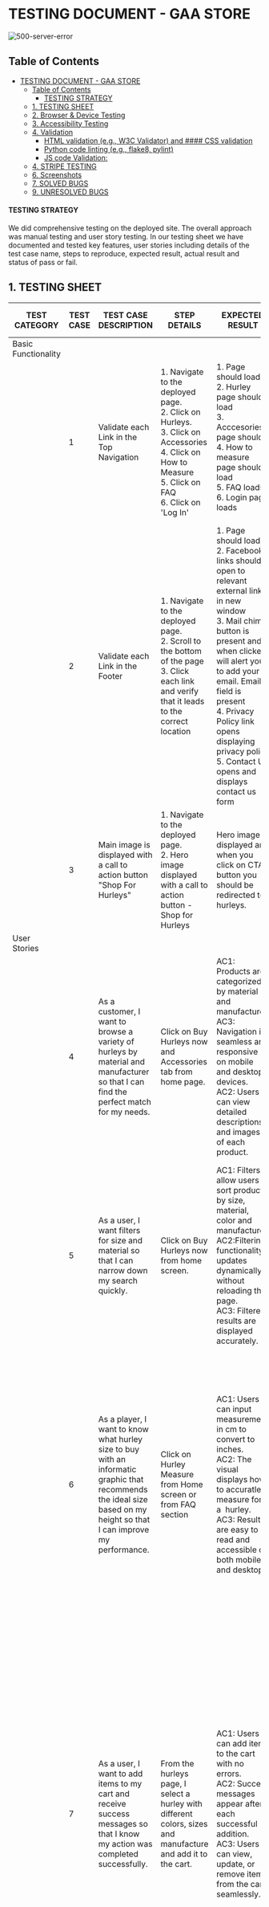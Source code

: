 # TESTING DOCUMENT - GAA STORE 

![500-server-error](https://github.com/user-attachments/assets/4e37eacd-de17-4cab-8df1-4613e7519633)


 
## Table of Contents

- [TESTING DOCUMENT - GAA STORE](#testing-document---gaa-store)
  - [Table of Contents](#table-of-contents)
      - [TESTING STRATEGY](#testing-strategy)
  - [1. TESTING SHEET](#1-testing-sheet)
  - [2. Browser \& Device Testing](#2-browser--device-testing)
  - [3. Accessibility Testing](#3-accessibility-testing)
  - [4. Validation](#4-validation)
      - [HTML validation (e.g., W3C Validator) and #### CSS validation](#html-validation-eg-w3c-validator-and--css-validation)
      - [Python code linting (e.g., flake8, pylint)](#python-code-linting-eg-flake8-pylint)
      - [JS code Validation:](#js-code-validation)
  - [4. STRIPE TESTING](#4-stripe-testing)
  - [6. Screenshots](#6-screenshots)
  - [7. SOLVED BUGS](#7-solved-bugs)
  - [9. UNRESOLVED BUGS](#9-unresolved-bugs)


#### TESTING STRATEGY 
We did comprehensive testing on the deployed site.  The overall approach was manual testing and user story testing. In our testing sheet we have documented and tested key features, user stories including details of the test case name, steps to reproduce, expected result, actual result and status of pass or fail. 

## 1. TESTING SHEET 

| TEST CATEGORY       | TEST CASE | TEST CASE DESCRIPTION                                                                                                                                                                                                                                                                                                  | STEP DETAILS                                                                                                                                                             | EXPECTED RESULT                                                                                                                                                                                                                                                                                                                                                                                                                                                                                                        | ACTUAL RESULT                                                                                                                                                                                                                                                                                                                                                                                                                                                                                                                                                                        | PASS / FAIL |
| ------------------- | --------- | ---------------------------------------------------------------------------------------------------------------------------------------------------------------------------------------------------------------------------------------------------------------------------------------------------------------------- | ------------------------------------------------------------------------------------------------------------------------------------------------------------------------ | ---------------------------------------------------------------------------------------------------------------------------------------------------------------------------------------------------------------------------------------------------------------------------------------------------------------------------------------------------------------------------------------------------------------------------------------------------------------------------------------------------------------------- | ------------------------------------------------------------------------------------------------------------------------------------------------------------------------------------------------------------------------------------------------------------------------------------------------------------------------------------------------------------------------------------------------------------------------------------------------------------------------------------------------------------------------------------------------------------------------------------ | ----------- |
| Basic Functionality |           |                                                                                                                                                                                                                                                                                                                        |                                                                                                                                                                          |                                                                                                                                                                                                                                                                                                                                                                                                                                                                                                                        |                                                                                                                                                                                                                                                                                                                                                                                                                                                                                                                                                                                      |
|                     | 1         | Validate each Link in the Top Navigation                                                                                                                                                                                                                                                                               | 1\. Navigate to the deployed page.<br>2\. Click on Hurleys.<br>3\. Click on Accessories<br>4\. Click on How to Measure<br>5\. Click on FAQ<br>6\. Click on 'Log In'      | 1\. Page should load<br>2\. Hurley page should load<br>3\. Acccesories page should<br>4\. How to measure page should load<br>5\. FAQ loads<br>6\. Login page loads<br><br>                                                                                                                                                                                                                                                                                                                                             | 1\. Page  loads<br>2\. Hurley  page loads<br>3\. Acccesories page loads<br>4\. How to measure page  loads<br>5\. FAQ loads<br>6\. Login page loads<br><br>                                                                                                                                                                                                                                                                                                                                                                                                                           | TRUE        |
|                     | 2         | Validate each Link in the Footer                                                                                                                                                                                                                                                                                       | 1\. Navigate to the deployed page.<br>2\. Scroll to the bottom of the page<br>3\. Click each link and verify that it leads to the correct location                       | 1\. Page should load<br>2\. Facebook links should open to relevant external links in new window<br>3\. Mail chimp button is present and when clicked will alert you to add your email. Email field is present<br>4\. Privacy Policy link opens displaying privacy policy<br>5\. Contact Us opens and displays contact us form<br>                                                                                                                                                                                      | 1\. Page  loads<br>2\. Facebook links open to fb page in new window<br>3\. Mail chimp button is present and when clicked alerst me to add  email. Email field is present<br>4\. Privacy Policy link opens displaying privacy policy<br>5\. Contact Us opens and displays contact us form<br>                                                                                                                                                                                                                                                                                         | TRUE        |
|                     | 3         | Main image is displayed with a call to action button "Shop For Hurleys"                                                                                                                                                                                                                                                | 1\. Navigate to the deployed page.<br>2\. Hero image displayed with a call to action button - Shop for Hurleys                                                           | Hero image displayed and when you click on CTA button you should be redirected to hurleys.                                                                                                                                                                                                                                                                                                                                                                                                                             | Hero image displayed and when I click on CTA button I am redirected to hurleys.                                                                                                                                                                                                                                                                                                                                                                                                                                                                                                      | TRUE        |
| User  Stories       |           |                                                                                                                                                                                                                                                                                                                        |                                                                                                                                                                          |                                                                                                                                                                                                                                                                                                                                                                                                                                                                                                                        |                                                                                                                                                                                                                                                                                                                                                                                                                                                                                                                                                                                      |             |
|                     | 4         | As a customer, I want to browse a variety of hurleys by material and manufacturer so that I can find the perfect match for my needs.                                                                                                                                                                                   | Click on Buy Hurleys now and Accessories tab from home page.                                                                                                             | AC1: Products are categorized by material and manufacturer.<br>AC3: Navigation is seamless and responsive on mobile and desktop devices.<br>AC2: Users can view detailed descriptions and images of each product.<br>                                                                                                                                                                                                                                                                                                  | 1\. When I click on hurleys, I can select the material and manufacturer.<br>2\. It is resposnisve on mobile and desktop.<br>3\. When I select a product I see a detailed dscription and image.                                                                                                                                                                                                                                                                                                                                                                                       | TRUE        |
|                     | 5         | As a user, I want filters for size and material so that I can narrow down my search quickly.                                                                                                                                                                                                                           | Click on Buy Hurleys now from home screen.                                                                                                                               | AC1: Filters allow users to sort products by size, material, color and manufacturer.<br>AC2:Filtering functionality updates dynamically without reloading the page.<br>AC3: Filtered results are displayed accurately.<br>                                                                                                                                                                                                                                                                                             | 1\. When I select from the hurley category I can click on the drop down arrow and select size, color, material and manufacturer.<br>2\. I can change options and it updates dynamically.<br>3\. All results are displayed correctly.                                                                                                                                                                                                                                                                                                                                                 | TRUE        |
|                     | 6         | As a player, I want to know what hurley size to buy with an informatic graphic that recommends the ideal size based on my height so that I can improve my performance.                                                                                                                                                 | Click on Hurley Measure from Home screen or from FAQ section                                                                                                             | AC1: Users can input  measurement in cm to convert to inches.<br>AC2: The visual displays how to accuratley measure for a  hurley.<br>AC3: Results are easy to read and accessible on both mobile and desktop.                                                                                                                                                                                                                                                                                                         | 1\. When I click on hurley measure it has a clear visual display of how I should measure for my hurley.<br>2\. If I have meaured in cms I can enter this into the cms inches converter to get the correct hurley size.<br>3\. It is responsive and clear on both mobile and desktop devices.                                                                                                                                                                                                                                                                                         | TRUE        |
|                     | 7         | As a user, I want to add items to my cart and receive success messages so that I know my action was completed successfully.                                                                                                                                                                                            | From the hurleys page, I select a hurley with different colors, sizes and manufacture and add it to the cart.                                                            | AC1: Users can add items to the cart with no errors.<br>AC2: Success messages appear after each successful addition.<br>AC3: Users can view, update, or remove items from the cart seamlessly.                                                                                                                                                                                                                                                                                                                         | 1\. When I add a hurley to the cart a message no error message is displayed.<br>2\. When I add a product to the shopping bag a success message appears in the top right corner for 3 seconds giving me feedback that it has successully been added to the shopping bag.<br>3\. When I go to my shopping bag I can view the items I have added to the bag and I can increase or decrease the quantity without any errors on mobile and desktop.                                                                                                                                       | TRUE        |
|                     | 8         | As a user, I want success messages to appear when I add items to my cart so that I know my action was completed.                                                                                                                                                                                                       | I click and select a hurley or accessory and add it to the cart                                                                                                          | AC1: Success messages are displayed after every successful addition to the cart.<br>AC2: Messages are visually distinct and easy to understand.<br>AC3: Messages are responsive and consistent across devices.                                                                                                                                                                                                                                                                                                         | 1\. When I add items to the cart a success message is displayed in the top right corner and automatically disappears after 3 seconds. When I add a second and thrid item to the cart, the success message appears informing me that I have updated the cart.  2\. The message is clear and consise with a green color for success and red for warning. 3. Message is consistent and works well on mobile and desktop devices.                                                                                                                                                        | TRUE        |
|                     | 9         | As a customer, I want to complete the checkout process easily so that I can quickly finalise my purchase.                                                                                                                                                                                                              | After adding items to the cart I proceed to payment.                                                                                                                     | AC1: Checkout flow includes billing, shipping, and payment sections.<br>AC2: Users can modify details before confirming the order.<br>AC3: Checkout is responsive and error-free.                                                                                                                                                                                                                                                                                                                                      | 1\. After adding items to the cart, I proceed to payments. I can view the items I have in my cart.  The field names are clear and easy to enter my details by tab or by clicking in each field. The name, address, email and payment details are displayed clearly.<br> 2\. I can edit any field before clicking on the confirm order button. <br>3\. It clearly displays how much my card will be charged proior to clicking on confirming order. When I click on payment it processes my order and I can see a little circling order processing then show me a order success page. | TRUE        |
|                     | 10        | As a user, I want warning messages for incomplete or invalid inputs during checkout so that I can fix errors.                                                                                                                                                                                                          | I type in an invalid email without the @ symbol. I type in an invalid telephone number with letters. I type an invalid card number. I type in invalid year for the card. | AC1: Warning messages are triggered for missing or invalid information.<br>AC2: Messages clearly describe the issue and suggest corrective actions.<br>AC3: Warnings appear prominently without interrupting the checkout flow.                                                                                                                                                                                                                                                                                        | 1\. When I input a wrong card number I get alerted that it is an invalid number. When I input an invalid email or letters instead of a phone number I can alterted that it is invalid 2. When I enter numbers instead of a number in the telephone field I can alerted that it is invalid.<br>3\. Clear message are displayed to alert me of the error buy I can fix easily and proceed to checkout.                                                                                                                                                                                 | TRUE        |
|                     | 11        | As a customer, I want to sign up for Mailchimp newsletters so that I can stay updated on deals and new products.                                                                                                                                                                                                       | I type in my email in the email field in the footer of the page and click on subscribe. I can see the subsucribe button on the bottom of each page on the site.          | AC1: Mailchimp integration collects email addresses securely.<br>AC2: Newsletter sign-up is accessible from multiple pages                                                                                                                                                                                                                                                                                                                                                                                             | 1\. Mailchimp is set up to collect my email address once I enter my email and click on sign up.<br>2\. I can enter my email in the footer of the site from any page on the site.                                                                                                                                                                                                                                                                                                                                                                                                     | TRUE        |
|                     
|                     | 13        | As a customer, I want an FAQ section to find answers to common questions so that I can make informed purchases.                                                                                                                                                                                                        | From the home page I click on the FAQ page.                                                                                                                              | AC1: FAQ section covers key topics<br>AC2: Questions and answers are displayed neatly in accordian style.<br>AC3: FAQ is easily accessible from the homepage.                                                                                                                                                                                                                                                                                                                                                          | 1\. I click on the FAQ page and see a list of relevant topics about hurleys and accessosies.<br>2\. The questions are clear and if I want to see the answer I click to expand the question with the answer. <br>3\. FAQ is on the navigation header and very accessible. On mobile it is accessible from the burger icon.                                                                                                                                                                                                                                                            | TRUE        |
|                     | 14        | As a user, I want a privacy policy page so that I feel confident my data is secure.                                                                                                                                                                                                                                    | Click on Privacy policy in footer                                                                                                                                        | AC1: Privacy policy page is accessible from the footer.<br>AC2: Content is clear, concise, and compliant with regulations.                                                                                                                                                                                                                                                                                                                                                                                             | 1\. I can see and easily click on the privacy statement which is displayed in the footer of the page.<br>2\. The conent of the privacy page is clear and consise and compliant with regulations                                                                                                                                                                                                                                                                                                                                                                                      | TRUE        |
|                     | 15        | As a website visitor, I want a custom 404 page to redirect me gracefully if a link is broken and 500 error if there is a server error                                                                                                                                                                                  | When I enter an incorrecty url I am navigated to a 404 page                                                                                                              | AC1: Custom 404 page provides helpful navigation links.<br>AC2: Design is consistent with the website’s branding.<br>AC3: Users can easily return to the homepage.<br>AC4: Custom 500 server error page provides helpful navigation links.                                                                                                                                                                                                                                                                             | 1\. After adding an incorrect url I get navigated to a customised 404 page which has a link to return me to the home page of the site. <br>2\. The design is consistent with the rest of the site.<br>3\. The link returns me to the home page.<br>4\. When I simulate a serer error I am navigated to a customised 500 page, a link takes me to the home page, the page design is consistent with the site.                                                                                                                                                                         | TRUE        |
|                     | 16        | As a user, I want a visually appealing homepage with hurling imagery, navigation, and footer so that I can quickly find what I’m looking for and feel immersed in the theme of Gaelic games.                                                                                                                           | When I enter the site the home page is clear, I can see naviagtion bar and footer, on a mobile I can see a burger icon which expands when clicked.                       | AC1: The homepage includes an enticing hero image featuring hurling players or equipment.<br>AC2: Navigation bar is clearly laid out with links to major sections (e.g., Product Categories, Hurley Size Calculator, FAQ).<br>AC3: Footer includes links to Privacy Policy, Mailchimp signup, and social media icons.<br>AC4: The layout is responsive and designed using reusable base.html files for consistency across pages.                                                                                       | 1\. The home page is attractive with a large hero image of a helmet, hurley and ball.<br>2\. The navigation bar is clear, and easy to view the relevant sections.<br>3\. The footer contains the facebook link to the company, a mail chimp sign up and privacy policy.<br>4\. The layout is consistent accross the site.                                                                                                                                                                                                                                                            | TRUE        |
|                     | 17        | As a user, I want to create a profile during my first purchase so that I can log in later and view my order history.                                                                                                                                                                                                   | Click Sign In /Log on on the nav bar                                                                                                                                     | AC1: Users can create a profile<br>AC2: Order history is accessible via the user profile dashboard after logging in.<br>AC3: Users can log in and out securely.<br>                                                                                                                                                                                                                                                                                                                                                    | 1\. I click on the sign up log in button<br>2\. I enter my username, email and password<br>3\. Once sucessfully logged in it say welcom and my name on my profile page<br>4\. The log in / sign up has changed to Hello Name<br>5\. I can add a shipping address<br>6\. I can view previous orders                                                                                                                                                                                                                                                                                   | TRUE        |
|                     | 18        | As a user, I want to save multiple shipping addresses so that I can quickly select my preferred address at checkout.                                                                                                                                                                                                   | Click Sign In /Log on on the nav bar                                                                                                                                     | AC1: Users can add, edit, and delete shipping addresses.<br>AC2: Users can mark one address as their default shipping address.<br>AC3: Users can select a saved address during checkout.<br>AC4: Shipping addresses remain stored in their account even after logging out.<br>AC5: The database properly associates multiple addresses with each user.<br>AC6: The feature is mobile-friendly and easy to use.                                                                                                         | 1\. I log in and go to the profile page<br>2\. I enter 2 shipping addresses<br>3\. I then go to the hurley section, add a hurley and proceed to checkout<br>4\. Under saved address I click on the drop down arrow and select an address<br>5\. The saved address prepoluates the fields<br>6\. I log out and log back in - my saved shipping addresses remain                                                                                                                                                                                                                       | TRUE        |
|                     | 19        | As a Superuser or Manager, I want to be able to create, read, update, and delete FAQs so that I can keep the FAQ section accurate and helpful for customers.                                                                                                                                                           | Click Sign In /Log on on the nav bar                                                                                                                                     | AC1: Superusers and Managers can create new FAQs.<br>AC2: Superusers and Managers can edit existing FAQ entries.<br>AC3: Superusers and Managers can delete outdated FAQs.<br>AC4: Users can only view the FAQ section but not modify it.<br>AC5: The FAQ management interface is accessible through the admin dashboard.<br>AC6: All changes are logged for tracking purposes.                                                                                                                                        | 1\. Signed in as a staff super user<br>2\. Profile page is open<br>3\. I naviage to the FAQ page<br>4\. Buttons are displayed beside each FAQ allowing me to edit or delete<br>5\. Before I delete a warning message alerts me to confirm<br>6\. Results are displayed immeadiatelu                                                                                                                                                                                                                                                                                                  | TRUE        |
|                     | 20        | As a developer, I need to create a structured business model, improve SEO, and set up marketing tools like Facebook and Mail chimp to increase visibility and drive customer engagement.                                                                                                                               | Follow CI's videos and tutorials on SEO and Marketing and create and SEO and Marketing.md                                                                                | AC1: A business model document is created outlining revenue streams and customer acquisition strategies<br>AC2: A Facebook page is set up and populated with relevant content.<br>AC3: A Mailchimp account is created for email marketing campaigns.<br>AC4: Keyword research is documented in the Marketing and SEO file.<br>AC5 The website is optimized for SEO best practices (metadata, alt tags, structured URLs, etc.).<br> AC6: A content strategy is defined including product descriptions, and FAQ updates. | AC1: A business model document is created outlining revenue streams and customer acquisition strategies<br>AC2: A Facebook page is set up and populated with relevant content.<br>AC3: A Mailchimp account is created for email marketing campaigns.<br>AC4: Keyword research is documented in the Marketing and SEO file.<br>AC5 The website is optimized for SEO best practices (metadata, alt tags, structured URLs, etc.).<br> AC6: A content strategy is defined including product descriptions, and FAQ updates.                                                               | TRUE        |
|                     | 21        | As a user, I want to add items to my cart and receive success messages so that I know my action was completed successfully.                                                                                                                                                                                            | Navigate to hurleys, added a hurley to the cart.                                                                                                                         | AC1: Users can add items to the cart with no errors.<br>AC2: Success messages appear after each successful addition.<br>AC3: Users can view, update, or remove items from the cart seamlessly.                                                                                                                                                                                                                                                                                                                         | 1\. Navigate to hurleys, added a hurley to the cart, success message displays in top right corner and dissappears after 3 seconds                                                                                                                                                                                                                                                                                                                                                                                                                                                    | TRUE        |
|                     | 22        | As a customer, I want to complete the checkout process easily so that I can quickly finalise my purchase.                                                                                                                                                                                                              | Added items to my bag and proceeded to checkout                                                                                                                          | AC1: Checkout flow includes billing, shipping, and payment sections.<br>AC2: Users can modify details before confirming the order.<br>AC3: Checkout is responsive and error-free.                                                                                                                                                                                                                                                                                                                                      | 1\. Added items to the bag<br>2\. Clicked on bag<br>3\. Summary of what is in my bag is displayed along with price<br>4\. Clicked on proceed to checkout<br>5\. Input fields are clear and straight forward<br>6\. Added test card details and submitted<br>7\. Page displaying success with my order number etc.                                                                                                                                                                                                                                                                    | TRUE        |
|                     | 23        | As an online shop owner, I want to receive customer enquiries via an online form,So that I can track, manage, and respond to them efficiently in Django Admin. I can use this valuable date to update FAQ and communicate with customer needs. As a user I want an easy way to contact the store to ask about a query. | Clicked on contact us in the footer                                                                                                                                      | criteria one: Users can submit enquiries through a contact form.<br>criteria two: Enquiries are stored in the database.<br>criteria three: Shop owners can view enquiries in Django Admin<br>criteria four: Shop owners can mark enquiries as "Read"<br>criteria five: The functionality is tested and works across devices                                                                                                                                                                                            | 1\. Clicked on the contact me in the footer<br>2\. Form is displayed and I enter my details<br>3\. Press submit with a success message displayed.<br>4\. As a staff member I log into django admin, navigate to messages, I can view message and tick if I want to show it has been dealth with.                                                                                                                                                                                                                                                                                     | 5           |
|                     | 24        | As a user, I want a privacy policy page so that I feel confident my data is secure.<br>                                                                                                                                                                                                                                | Clicked on Privacy Policy in the footer                                                                                                                                  | AC1: Privacy policy page is accessible from the footer.<br>AC2: Content is clear, concise, and compliant with regulations.                                                                                                                                                                                                                                                                                                                                                                                             | 1\. Clicked on privacy policey<br>2\. Privacy policy is displayed                                                                                                                                                                                                                                                                                                                                                                                                                                                                                                                    | TRUE        |
|                     | 25        | As a user, I want success messages to appear when I add items to my cart so that I know my action was completed.                                                                                                                                                                                                       | Navigated to accessories, added a grip to my bag                                                                                                                         | AC1: Success messages are displayed after every successful addition to the cart.<br>AC2: Messages are visually distinct and easy to understand.<br>AC3: Messages are responsive and consistent across devices.                                                                                                                                                                                                                                                                                                         | 1\. Navigated to accessories, added a grip to my bag<br>2\. Success message is displayed                                                                                                                                                                                                                                                                                                                                                                                                                                                                                             | TRUE        |
|                     | 26        | As a customer, I want to sign up for Mailchimp newsletters so that I can stay updated on deals and new products.                                                                                                                                                                                                       | Navigated to footer, entered email and click subscribe                                                                                                                   | AC1: Mailchimp integration collects email addresses securely.<br>AC2: Newsletter sign-up is accessible from multiple pages (e.g., footer, pop-up).<br>AC3: Confirmation messages are sent after successful sign-ups.                                                                                                                                                                                                                                                                                                   | 1\. Naviaged to footer, entered email and click subscribe<br>2\. Logged into mail chimp account, saw emails collected                                                                                                                                                                                                                                                                                                                                                                                                                                                                | TRUE        |
|                     | 27        | As a customer I want to send a gift message with the products items                                                                                                                                                                                                                                                    | Add some items to the bag, click on bag, tick the gift message box, write a message, submit.                                                                             | AC1: User gets feed back when they submit a message.<br>AC2: Message is displayed on checkout success page.                                                                                                                                                                                                                                                                                                                                                                                                            | Added some items to the bag, clicked on bag, ticked the gift message bos, wrote a message, clicked on submit. Received confirmation that the message was succcessful. Continued to a successful payment. Gift message displayed on Thank you for your order page.                                                                                                                                                                                                                                                                                                                    | TRUE        |
|                     | 28        | As a customer with a user profile I want to see previous orders                                                                                                                                                                                                                                                        | Click into login, enter username and password. Click on my name in the nav bar, directed to profile, view list of previous orders, click to expand order detail.         | AC1: Use with a profile and who has made previous orders when logged in can view previous order.<br>AC2: The orders are displayed and be expanded to more detail when clicked on                                                                                                                                                                                                                                                                                                                                       | Click into login, enter username and password. Click on my name in the nav bar, directed to profile, viewed list of previous orders, clicked  to expand order detail and I viewed the detals.                                                                                                                                                                                                                                                                                                                                                                                        | TRUE        |                                                                                                                                                                                                                                                                                                                                                                                                                                                   | TRUE        |
##  2. Browser & Device Testing


| Responsiveness |      |                                    |                                                                                                                                                          |                                                                                          |
| -------------- | ---- | ---------------------------------- | -------------------------------------------------------------------------------------------------------------------------------------------------------- | ---------------------------------------------------------------------------------------- |
|                | TC01 | Page works on mobile screens       | 1\. Navigate to the deployed page on iphone12<br>2\. Verify the basic functionality of the app                                                           | 1\. Deployed page opens<br>2\. App functionality works<br>3\. Looks good on small screen | TRUE |
|                | TC01 | Page works on tablet screens       | 1\. Navigate to the deployed page.<br>2\. Open the developer tools<br>3\. Set the window size to 650px<br>4\. Verify the basic functionality of the app  | 1\. Deployed page opens and window size is set.<br>2\. App functionality works           | TRUE |
|                | TC03 | Page works on desktop screens      | 1\. Navigate to the deployed page.<br>2\. Open the developer tools<br>3\. Set the window size to 1200px<br>4\. Verify the basic functionality of the app | 1\. Deployed page opens and window size is set.<br>2\. App functionality works           | TRUE |
|                | TC04 | Page works on wide screen desktops | 1\. Navigate to the deployed page.<br>2\. Open the developer tools<br>3\. Set the window size to 2200px<br>4\. Verify the basic functionality of the app | 1\. Deployed page opens and window size is set.<br>2\. App functionality works           | TRUE |

##  3. Accessibility Testing

The site passed accessibility testing. After passing it through wave I made some more improvements. It scores a 95 on lighthouse. 

![WAVE Screen Reader](https://github.com/user-attachments/assets/270e8b4d-3c22-4db2-8db0-344cea2359ec)

![WAVE Features](https://github.com/user-attachments/assets/d6ef98c3-9776-4691-8d01-590ea1cd3ce9)

![Light House Test](https://github.com/user-attachments/assets/0afe9c4c-9dc3-4e50-bfff-0a9c9f8db078)



## 4. Validation

NOTE: I did not validate or remove commented out code in SETTINGS.py or the privacy policy or any other files that I didn't create as we were advised not to do that in the CI course videos. 
To validate the html I went to the deployed site, right clicked and copied the code from View Page Source. I have put these as pass in  my sheet, base.html and main-nav.html as they were part of the source code.

#### HTML validation (e.g., W3C Validator) and #### CSS validation

CSS for website passes validation test:

<img width="1374" height="515" alt="css validator" src="https://github.com/user-attachments/assets/d92a3763-905b-47b9-926b-1c14fdc8311f" />


| CSS Validation Check List |      |
| ------------------------- | ---- |
|                           |      | Check for un-used code |
| checkout.css              | Pass | Clear |
| bag.css                   | Pass | Clear |
| order_detail.css          | Pass | Clear |
| faq.css                   | Pass | Clear |
| login css                 | Pass | Clear |
| base.css                  | Pass | Clear |
| products.css              | Pass | Clear |
|                           |      |  |
| HTML Validation           |      |  |

All HTML urls rechecked and corrected for errors and passed 22.07.25

#### HTML for website passes validation test:

#### Main Page
<img width="766" height="440" alt="HTML Full url checked" src="https://github.com/user-attachments/assets/fb8f42a0-d708-45cc-957a-88b129ac6935" />

#### User Profile Page
<img width="1079" height="773" alt="User Dashboard Profiles Page validated" src="https://github.com/user-attachments/assets/acfa4b1e-49f3-4a03-8e33-6befe5fb90ea" />

#### Signout Page
<img width="1126" height="714" alt="Signout page validated" src="https://github.com/user-attachments/assets/e41fe2d5-00c0-4359-8241-e631a143918b" />

#### Hurleys Page
<img width="831" height="453" alt="Hurleys page validated" src="https://github.com/user-attachments/assets/7a003a67-6725-423e-ac8c-8f043ab71f0c" />

#### How to Measure Page
<img width="882" height="452" alt="How to measure page validated" src="https://github.com/user-attachments/assets/2026371a-68cb-4632-b93a-e595249dbe4a" />

#### FAQ Page
<img width="787" height="457" alt="FAQ page validated" src="https://github.com/user-attachments/assets/24709a99-9470-416f-ab2b-540aaeef01e0" />

#### Contact Us Page
<img width="772" height="447" alt="Contact page validated" src="https://github.com/user-attachments/assets/f8716bae-bf66-4e9e-a54c-900d50da8bd3" />

#### Bag Page
<img width="787" height="448" alt="Bag page validated" src="https://github.com/user-attachments/assets/cea90351-badc-450d-9ca5-e937ef098b59" />

#### Accessories Page
<img width="818" height="460" alt="Accessories Page validated" src="https://github.com/user-attachments/assets/1de75fb4-5e76-413c-bcb6-2b476ffe05a1" />





#### Python code linting (e.g., flake8, pylint)

| Python Linter used: | https://pep8ci.herokuapp.com/ |
| ------------------- | ----------------------------- |
|                     |                               |  |
| App                 | File                          | Pass - NO errors |
| Bag                 | Content Processors            | TRUE |
| Bag                 | urls.py                       | TRUE |
| Bag                 | views.py                      | TRUE |
|                     |                               |  |
| checkout            | admin.py                      | TRUE |
| checkout            | apps.py                       | TRUE |
| checkout            | forms.py                      | TRUE |
| checkout            | models.py                     | TRUE |
| checkout            | urls.py                       | TRUE |
| checkout            | views.py                      | TRUE |
|                     |                               |  |
| core                | admin.py                      | TRUE |
| core                | apps.py                       | TRUE |
| core                | forms.py                      | TRUE |
| core                | models.py                     | TRUE |
| core                | urls.py                       | TRUE |
| core                | views.py                      | TRUE |
|                     |                               |  |
| gaa_store           | asgi.py                       | TRUE |
| gaa_store           | urls.py                       | TRUE |
| gaa_store           | views.py                      | TRUE |
| gaa_store           | wsgi.py                       | TRUE |
| gaa_store           | settings.py                   | N/a |
|                     |                               |  |
| home                | urls.py                       | TRUE |
| home                | views.py                      | TRUE |
| home                | apps.py                       | TRUE |
|                     |                               |  |
| products            | admin                         | TRUE |
| products            | apps.py                       | TRUE |
| products            | models.py                     | TRUE |
| products            | urls.py                       | TRUE |
| products            | views.py                      | TRUE |
|                     |                               |  |
| profiles            | apps.py                       | TRUE |
| profiles            | forms.py                      | TRUE |
| profiles            | models.py                     | TRUE |
| profiles            | urls.py                       | TRUE |
| profiles            | views_allauth.py              | TRUE |
| profiles            | views.py                      | TRUE |
|                     |                               |  |
| manage.py           |                               | TRUE |

![Python Linter](https://github.com/user-attachments/assets/4439913a-1146-4e48-9429-3149a7d54213)


#### JS code Validation: 

| JS Linter used: |                    | https://jshint.com/ |
| --------------- | ------------------ | ------------------- |
|                 |                    |                     |
|                 |                    |                     |
| App             | File               | Pass - NO errors    |
|                 |                    |                     |
| bag             | bag.js             | TRUE                |
|                 |                    |                     |
| checkout        | checkout.js        | TRUE                |
|                 | stripe_elements.js | TRUE                |
|                 |                    |                     |
| static          | coverter.js        | TRUE                |
|                 | main.js            | TRUE                |

![JS Validation](https://github.com/user-attachments/assets/55aebcab-2a79-4a7f-b849-0a06be814c3a)


## 4. STRIPE TESTING 
|                              | CARD NUMBER         | PAYMENT ACCEPTED | ORDER IS CREATED IN DATABASE | SUCCESS/ERROR MESSAGE IS SHOWN | STRIPE DASHBOARD CONFIRMED WEBHOOK EVENT |
| ---------------------------- | ------------------- | ---------------- | ---------------------------- | ------------------------------ | ---------------------------------------- |
| Test Card Payments (Success) | 4242 4242 4242 4242 | TRUE             | TRUE                         | TRUE                           | TRUE                                     |
| Test Card Payments (Failure) | 4000 0000 0000 0002 | FALSE            | FALSE                        | TRUE                           | TRUE                                     |
| Invalid Card number          | 3030 3030 3030 0345 | FALSE            | FALSE                        | TRUE                           | FALSE                                    |


I ensured my webhooks and stripe keys were stored in my env.py file which is listed under gitignore. I was worried that they were exposed so I got new keys and replaced. Then I wrote a command in the terminal to delete records of keys from the repository. 

TEST WEBHOOKS
I logged on to the stripe dashboard to ensure that the webhook endpoint received and processed the event. 

EXPIRED CARDS 
I receive an alert message that my card is expired and I am unable to proceed until rectified, the payment process and order do not get processed. 



## 6. Screenshots

![Stipe Webhooks success](https://github.com/user-attachments/assets/a5830cb4-35b3-4ca9-85ea-bb2629afd3d5)



![404 Error](https://github.com/user-attachments/assets/b2e2efb7-a7c2-4bb0-9462-7a6c3a80c36b)

![500 Error](https://github.com/user-attachments/assets/748438fd-9007-40f8-b329-abb22a17eb7f)

## 7. SOLVED BUGS 

**BUG**: When I ran the server, received the following error:

 File "/Users/vikimulhall/GAA_STORE/products/views.py", line 1, in <module>
    from django.shortcuts import renderget_object_or_404
ImportError: cannot import name 'renderget_object_or_404' from 'django.shortcuts' (/Library/Frameworks/Python.framework/Versions/3.12/lib/python3.12/site-packages/django/shortcuts.py). Did you mean: 'get_object_or_404'?

**RESOLVED BY**: Went to my views.py file and saw I had a typo in the import line. Amended and started server again. 

**BUG**: After adding the hurley page, it wouldn't display and sent the following error in the terminal:

Not Found: /hurleys/
[25/Apr/2025 15:06:51] "GET /hurleys/ HTTP/1.1" 404 2717

**RESOLVED BY**: Realised I had forgotten to include the products app in the main urls.py. I then also included the hurling page itself. 

 **BUG**: Hurley images not being displayed & not consistent size.  
 **RESOLVED BY**: Changed location of images to the static folder, restarted server, only the ash image displayed, checked for typos, found dashes rather than hyphens, amended in the html page and resolved problem. To fix the inconsistent size of the ash hurley image compared to the other two, I added some css, which did not work, so I fixed the image again in Canva and resaved and loaded and it worked when refreshed. 

 **BUG**: Created a hurling calculator, when the user enters the measurement in cms it will give the result in inches. On testing when I entered a number, no result was displayed. 
 **RESOLVED BY:** Checked the css and js and it seemed ok. Went to inspector tools and found the error that the converter.js was not found.  Realised I had spelled the converter.js file incorrectly in the directory. 

 ![converter js file spelled incorrectly](https://github.com/user-attachments/assets/20099172-ae50-45a4-9572-e1b82df89405)

 **BUG**: Creating a horizontal line to divide the helmet from hurley measurement section. 
**RESOLVED BY:** Checked using inspection tools, the width appeared as 0.  When I googled it, this can be an issue with flexbox layouts.  Applied some width in css and the issue was resolved. 
 
<img width="1264" alt="horizontal line bug no width" src="https://github.com/user-attachments/assets/f368d998-8f43-4d60-95d1-596241266d7b" />

 **BUG**: Creating a FAQ page, for better UX I wanted to list the FAQ and if you click on the question it expands, so I used boostraps data-toggle accordion feature.  When I started the server it just displayed the question and the answer and had no toggle feature. 
 **RESOLVED BY:** I opened my development tools and checked my console and when I clicked on a question it displayed an error message. The error message indicates that in my collapse.js, something is null where an object is expected. This error can happen if you try to operate on an element that doesn't exist on the page.
I had put my converter calculator script into my base.file, which I should of kept in my how_to_measure.html file as base.html shares with everything else including my FAQ page.  I put my script files in base.html into the correct order.  I also reviewed my FAQ html structure as this can cause errors too. I restarted the server and now it is working. 

<img width="1217" alt="JS null error FAQ bug" src="https://github.com/user-attachments/assets/46484b58-2f93-403a-ab17-fe7b67a48b16" />

**BUG:** After fixing my FAQ bug, I checked to see if my converter calculator works and even though I entered a valid number is sent the error message that I entered an invalid number.  
**RESOLVED BY:** I opened up my inspector tools and could not see any error messages. Then reviewed my script on my html page and realised I put it in the wrong place, amended it and converter calculator working again. 

**BUG:** ValueError at /products/. The 'image' attribute has no file associated with it. After adding some test products through my django admin panel, when I ran the server this error was displayed. 
**RESOLVED BY:** I had come across it in the walk-thru also, so I added a default-image.jpeg to my static files and put an if else option in my product_list.html to use the default if no product img present. I will fix the image files but I just wanted to review the layout before committing to data. 

**BUG:** On my views.py file I had a red underline and when I right clicked it said - Unable to import 'django.urls'PylintE0401:import-error. 
**RESOLVED BY:** I knew I had installed django but checked again by typing pip show django in the terminal. I could see my virtual env was running. I opened up setting in my VS code and updated my pylint settings.  This worked and cut down on my errors to do with importing so that I could concentrate on the remaining. 

**BUG:** I needed to modify my model, as I wanted the user to be able to choose which manufacturers hurley they wanted. So  I created a new model and deleted it from the hurley model. I thought I had made migrations and run migrations but I obviously did something wrong and ended up with countless errors after errors for a day saying my table already existed but they didn't.
**RESOLVED BY:** Walking away from the laptop and returning. The advice I was getting on-line was to delete all previous migrations and reapply them, which I did but didn't solve the problem.  Ran my models.py though perplexity and was shown I had manufacturers in my grips which I shouldn't have had, amended that.  Stack overflow advised to delete my database, which I did and then reapply migrations which I did and it worked then. 

**BUG:** I realised that should of used a general product_detail.html rather than separate product detail pages to reuse code and work with the product list dynamically. So I set about to do that. Received an error page NoReverseMatch at /products/hurley/1/. Reverse for 'add_to_bag' with arguments '('',)' not found. 1 pattern(s) tried: ['bag/add/(?P<product_id>[0-9]+)/\\Z']. 
**RESOLVED BY:** I fixed a typo in my nested form. I reviewed by views, concentrating on hurley_details as this was highlighted in grey in the error page. In my return render I changed 'hurley': hurley.product to 'product': hurley.product and this fixed it. 

**BUG:**  When checking my products were displaying, I noticed that grips was not displaying a colour drop down arrow, which it should have. 
**RESOLVED BY:**  Checked by def grip_detail view which looked correct, checked my grips model which also looked correct. After checking my product list template, I had a naming typo error which I corrected and I was missing the logic for grips, I added the condition to check if it was a grip to render the colour dropdown, which resolved the bug. 

**BUG:** Spent the day trying to get my bag to display anything, after adding items to it. 
**RESOLVED BY:** I had a few issues which got me into a lot of checks and rechecks.  My product_key and product_id were conflicting in my context-processor.py and views.py file. I wasn't iterating through my products correctly in my bag.html file. After fixing these errors it finally displayed the items on the table. 

**BUG:** When bag displayed, the product, description were not being displayed. 
**RESOLVED BY:** Added product under bag_contents in views.py and it displayed. 

**BUG:** I wanted to create a 'Gift Message ‘function.  So in the bag.html, I created a tick box and a message box. If the box was ticked the user could write a gift message. But when the box was ticked, I couldn't write in the box. 
**RESOLVED BY:**  I checked my js code and it seemed ok. When I opened but my console and clicked on the tick box, nothing was happening so I figured the js and event listener were not being called. I removed the js code from the bottom of the bag.html and created a specific js file for bags app under the static folder as I thought the base.html and its scripts could be affecting it. Finally I changed {%block postloadjs %} to {% block extra_js %} and this  fixed it.   

**BUG:** Order Summary not displaying on checkout page. 
**RESOLVED BY:**  I learnt a lot with this bug. Firstly I had not imported my context-processors file correctly into my checkout views. Fixed that, but no resolution. Checked my views.py and context processors, checked my product models, checked my html. Everything looked ok. Put debugging statements in the checkout views, which displayed the correct output in the terminal, so that was working. Then put debugging statements in the context processors and that verified that my grand total was working, then I put debugging statements in my html, activated the server and went to checkout and right clicked to view page source - and all my products were listed there. After hours and hours of trying to fix this error, I put my cursor over the order summary as if to highlight and realised it was white text on a white background! I may have cursed a little. Added some css to my base.css file and finally all was fixed.

**BUG:** Billing & Shipping field input narrow and not taking up full width
**RESOLVED BY:**  It appeared like this was due to some conflicting css rules. I checked base.css to see if there were any .form-control rules, but there were not.  I applied them to checkout.css but nothing changed.  I used !important beside it but still no luck. I ensured the checkout.css for the checkout page was loading by inspecting it in chrome developer and checking the network tab, yes that was loading. I checked the html form was inside the .col -md-6. I thought the fields were constrained by bootstrap but in the end it was by their own css, so I targeting each element of the form field putting !important beside them, checkout-form imput, select and text area.  Finally this worked but then my tick boxes got misaligned. So I updated the css again to apply width of 100% to only text-based inputs. Finally sorted. 

**BUG:** Setting up stripe, I could not input anything in the card number field. 
**RESOLVED BY:** After spending a day and half, debugging, firstly I had a form nested within a form, which was incorrect. Fixed that. Checked css and any parents that might be having an effect. I added debugging to the stripe_elements.js and found that they weren't being loaded in the console. I had the script tag in my checkout.html I had {%block postload_js %} rather than {%block extra_js %}. After I did that I could see it in my console but it was showing a 404 error.  My settings.py were fine, with regards my static files, and I had listed checkout under apps. But it was file path was incorrect. I fixed that and finally it was resolved. 

**BUG:** When pushing to my main branch, I was not allowed because gitpod told me I had exposed secret keys. 
**RESOLVED BY:** I was surprised by this, as I had added the env.py file at the beginning of the project and added it to a git ignore file. I then made sure my secret keys were never in settings or anywhere else other than my env.py file so I was surprised to see the message. I checked the gitignore.py file for spelling errors etc. to see that it was in fact not in my main root directory, so I moved it to my main root directory. Then I went into stripe to access new secret key and I generated a new django secret key. Saved them to env.py. I then ran git filter-repo --replace-text <(echo 'old-secret-key==>REMOVED_SECRET_KEY').  When I did a git push origin I had to do a force push and it still wouldn't push so then in the terminal it brought be to a gitpod link where I selected the following in screen shot to move on as I know I have new secret keys which have not been exposed. 

**BUG:** I created a new model for my FAQ's. I wanted to link my How to measure page into one of the FAQs but it just kept plain text rather than a link. 
**RESOLVED BY:** Resolved by adding {{ faq.answer|safe }} which allows the HTML tag to become clickable. 

**BUG:** I am trying to deploy to heroku.  But it keeping failing.  I made a terrible error when starting my project and foolishly named it in uppercase GAA_STORE - I have tried to rename it and seem to have remained in lowercase using various renaming commands but my deployment still isn't working.  

**RESOLVED BY:**
I entered my screen shots into perplexity and it says I have the following problem: "Somewhere in your code or in your Procfile/gunicorn invocation, you’re still referencing a top‐level package called GAA_STORE (all-caps), which no longer exists on disk – you’ve renamed the folder to lowercase but Git (on a case-insensitive macOS filesystem) hasn’t actually recorded the change. Heroku, seeing your web: gunicorn gaa_store.wsgi:application Procfile, then tries to import gaa_store.wsgi… but your repo still thinks the folder is called “GAA_STORE”, so nothing called “gaa_store” is found, the import blows up, and gunicorn aborts with “worker failed to boot.”

## 9. UNRESOLVED BUGS

**BUG:** Bag contents table not responsive on Firefox but perfect in Chrome.
**ATTEMPTED FIXES:** After looking on the net, this seems to be a common problem. Stack overflow suggested a field set and nest table within it, no luck, tried custom css, still no luck, reviewed code for errors and all seemed to be ok. Deleted custom css code and field set and no change.  I have spent a few hours trying to fix and need to step away from it now. I will try to revert back again if I have time. 

**BUG:** Combined user log in user log in. The plan was that if a user logged in they would be taken straight to their user profile page where they see (if any) their saved shipping addresses and previous orders. While if a shop owner aka 'staff' log in they would be diverted to the FAQ page where they could perform CRUD, but I couldn't get it to divert to another page. I hope to figure this out when I have time in the future. 
**ATTEMPTED FIXES:** I spent over 2 days trying to work this out, tried many approaches but couldn't fix it. Code seems correct but I think django picking up another 'user' within its system that I couldn't identify. 


